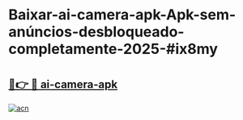 # Baixar-ai-camera-apk-Apk-sem-anúncios-desbloqueado-completamente-2025-#ix8my

# <h2><a href="https://ainizakaria.my?title=ai-camera-apk&ref=24M">🔗👉 🔴 ai-camera-apk</a></h2>

[![acn](https://github.com/user-attachments/assets/0f9c940e-d8b0-45ae-aac7-cd30a18b3e1c)](https://ainizakaria.my?title=ai-camera-apk&ref=24M)

